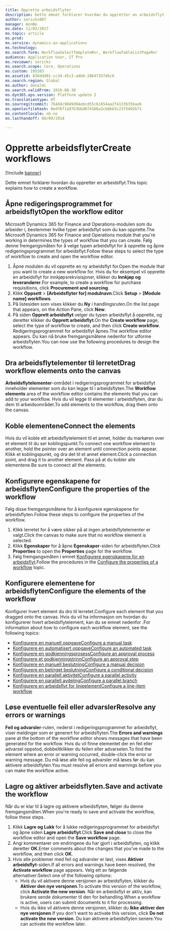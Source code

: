 ```yaml
---
title: Opprette arbeidsflyter
description: Dette emnet forklarer hvordan du oppretter en arbeidsflyt.
author: sericks007
manager: AnnBe
ms.date: 11/03/2017
ms.topic: article
ms.prod: 
ms.service: dynamics-ax-applications
ms.technology: 
ms.search.form: WorkflowSelectTemplateRnr, WorkflowTableListPageRnr
audience: Application User, IT Pro
ms.reviewer: sericks
ms.search.scope: Core, Operations
ms.custom: 195583
ms.assetid: 836ddd01-cc34-45c3-a4b0-20647357dbc6
ms.search.region: Global
ms.author: donaldc
ms.search.validFrom: 2016-08-30
ms.dyn365.ops.version: Platform update 2
ms.translationtype: HT
ms.sourcegitcommit: 764d4c9049d94ebcd55c61654aa2f4133b35bae6
ms.openlocfilehash: 0edf6f1a97b3bbd074168a3cb8bb5c2375492b71
ms.contentlocale: nb-no
ms.lasthandoff: 08/09/2018

---
```


# <a name="create-workflows"></a><span data-ttu-id="5218c-103">Opprette arbeidsflyter</span><span class="sxs-lookup"><span data-stu-id="5218c-103">Create workflows</span></span>

[!include [banner](../includes/banner.md)]

<span data-ttu-id="5218c-104">Dette emnet forklarer hvordan du oppretter en arbeidsflyt.</span><span class="sxs-lookup"><span data-stu-id="5218c-104">This topic explains how to create a workflow.</span></span>

<a name="open-the-workflow-editor"></a><span data-ttu-id="5218c-105">Åpne redigeringsprogrammet for arbeidsflyt</span><span class="sxs-lookup"><span data-stu-id="5218c-105">Open the workflow editor</span></span>
------------------------

<span data-ttu-id="5218c-106">Microsoft Dynamics 365 for Finance and Operations-modulen som du arbeider i, bestemmer hvilke typer arbeidsflyt som du kan opprette.</span><span class="sxs-lookup"><span data-stu-id="5218c-106">The Microsoft Dynamics 365 for Finance and Operations module that you're working in determines the types of workflow that you can create.</span></span> <span data-ttu-id="5218c-107">Følg denne fremgangsmåten for å velge typen arbeidsflyt for å opprette og åpne redigeringsprogrammet for arbeidsflyt.</span><span class="sxs-lookup"><span data-stu-id="5218c-107">Follow these steps to select the type of workflow to create and open the workflow editor.</span></span>

1.  <span data-ttu-id="5218c-108">Åpne modulen du vil opprette en ny arbeidsflyt for.</span><span class="sxs-lookup"><span data-stu-id="5218c-108">Open the module that you want to create a new workflow for.</span></span> <span data-ttu-id="5218c-109">Hvis du for eksempel vil opprette en arbeidsflyt for innkjøpsrekvisisjoner, klikker du **Innkjøp og leverandører**.</span><span class="sxs-lookup"><span data-stu-id="5218c-109">For example, to create a workflow for purchase requisitions, click **Procurement and sourcing**.</span></span>
2.  <span data-ttu-id="5218c-110">Klikk **Oppsett** &gt; **\[Arbeidsflyter for\] modulnavn**.</span><span class="sxs-lookup"><span data-stu-id="5218c-110">Click **Setup** &gt; **\[Module name\] workflows**.</span></span>
3.  <span data-ttu-id="5218c-111">På listesiden som vises klikker du **Ny** i handlingsruten.</span><span class="sxs-lookup"><span data-stu-id="5218c-111">On the list page that appears, on the Action Pane, click **New**.</span></span>
4.  <span data-ttu-id="5218c-112">På siden **Opprett arbeidsflyt** velger du typen arbeidsflyt å opprette, og deretter klikker du **Opprett arbeidsflyt**.</span><span class="sxs-lookup"><span data-stu-id="5218c-112">On the **Create workflow** page, select the type of workflow to create, and then click **Create workflow**.</span></span> <span data-ttu-id="5218c-113">Redigeringsprogrammet for arbeidsflyt åpnes.</span><span class="sxs-lookup"><span data-stu-id="5218c-113">The workflow editor appears.</span></span> <span data-ttu-id="5218c-114">Du kan nå bruke fremgangsmåtene nedenfor for utforme arbeidsflyten.</span><span class="sxs-lookup"><span data-stu-id="5218c-114">You can now use the following procedures to design the workflow.</span></span>

## <a name="drag-workflow-elements-onto-the-canvas"></a><span data-ttu-id="5218c-115">Dra arbeidsflytelementer til lerretet</span><span class="sxs-lookup"><span data-stu-id="5218c-115">Drag workflow elements onto the canvas</span></span>
<span data-ttu-id="5218c-116">**Arbeidsflytelementer**-området i redigeringsprogrammet for arbeidsflyt inneholder elementer som du kan legge til i arbeidsflyten.</span><span class="sxs-lookup"><span data-stu-id="5218c-116">The **Workflow elements** area of the workflow editor contains the elements that you can add to your workflow.</span></span> <span data-ttu-id="5218c-117">Hvis du vil legge til elementer i arbeidsflyten, drar du dem til arbeidsområdet.</span><span class="sxs-lookup"><span data-stu-id="5218c-117">To add elements to the workflow, drag them onto the canvas.</span></span>

## <a name="connect-the-elements"></a><span data-ttu-id="5218c-118">Koble elementene</span><span class="sxs-lookup"><span data-stu-id="5218c-118">Connect the elements</span></span>
<span data-ttu-id="5218c-119">Hvis du vil koble ett arbeidsflytelement til et annet, holder du markøren over et element til du ser koblingspunkt.</span><span class="sxs-lookup"><span data-stu-id="5218c-119">To connect one workflow element to another, hold the pointer over an element until connection points appear.</span></span> <span data-ttu-id="5218c-120">Klikk et koblingspunkt, og dra det til et annet element.</span><span class="sxs-lookup"><span data-stu-id="5218c-120">Click a connection point, and drag it to another element.</span></span> <span data-ttu-id="5218c-121">Pass på at du kobler alle elementene.</span><span class="sxs-lookup"><span data-stu-id="5218c-121">Be sure to connect all the elements.</span></span>

## <a name="configure-the-properties-of-the-workflow"></a><span data-ttu-id="5218c-122">Konfigurere egenskapene for arbeidsflyten</span><span class="sxs-lookup"><span data-stu-id="5218c-122">Configure the properties of the workflow</span></span>
<span data-ttu-id="5218c-123">Følg disse fremgangsmåtene for å konfigurere egenskapene for arbeidsflyten.</span><span class="sxs-lookup"><span data-stu-id="5218c-123">Follow these steps to configure the properties of the workflow.</span></span>

1.  <span data-ttu-id="5218c-124">Klikk lerretet for å være sikker på at ingen arbeidsflytelementer er valgt.</span><span class="sxs-lookup"><span data-stu-id="5218c-124">Click the canvas to make sure that no workflow element is selected.</span></span>
2.  <span data-ttu-id="5218c-125">Klikk **Egenskaper** for å åpne **Egenskaper**-siden for arbeidsflyten.</span><span class="sxs-lookup"><span data-stu-id="5218c-125">Click **Properties** to open the **Properties** page for the workflow.</span></span>
3.  <span data-ttu-id="5218c-126">Følg fremgangsmåten i emnet [Konfigurere egenskapene for en arbeidsflyt](configure-workflow-properties.md).</span><span class="sxs-lookup"><span data-stu-id="5218c-126">Follow the procedures in the [Configure the properties of a workflow](configure-workflow-properties.md) topic.</span></span>

## <a name="configure-the-elements-of-the-workflow"></a><span data-ttu-id="5218c-127">Konfigurere elementene for arbeidsflyten</span><span class="sxs-lookup"><span data-stu-id="5218c-127">Configure the elements of the workflow</span></span>
<span data-ttu-id="5218c-128">Konfigurer hvert element du dro til lerretet.</span><span class="sxs-lookup"><span data-stu-id="5218c-128">Configure each element that you dragged onto the canvas.</span></span> <span data-ttu-id="5218c-129">Hvis du vil ha informasjon om hvordan du konfigurerer hvert arbeidsflytelement, kan du se emnet nedenfor .</span><span class="sxs-lookup"><span data-stu-id="5218c-129">For information about how to configure each workflow element, see the following topics:</span></span>

-   [<span data-ttu-id="5218c-130">Konfigurere en manuell oppgave</span><span class="sxs-lookup"><span data-stu-id="5218c-130">Configure a manual task</span></span>](configure-manual-task-workflow.md)
-   [<span data-ttu-id="5218c-131">Konfigurere en automatisert oppgave</span><span class="sxs-lookup"><span data-stu-id="5218c-131">Configure an automated task</span></span>](configure-automated-task-workflow.md)
-   [<span data-ttu-id="5218c-132">Konfigurere en godkjenningsprosess</span><span class="sxs-lookup"><span data-stu-id="5218c-132">Configure an approval process</span></span>](configure-approval-process-workflow.md)
-   [<span data-ttu-id="5218c-133">Konfigurere et godkjenningstrinn</span><span class="sxs-lookup"><span data-stu-id="5218c-133">Configure an approval step</span></span>](configure-approval-step-workflow.md)
-   [<span data-ttu-id="5218c-134">Konfigurere en manuell beslutning</span><span class="sxs-lookup"><span data-stu-id="5218c-134">Configure a manual decision</span></span>](configure-manual-decision-workflow.md)
-   [<span data-ttu-id="5218c-135">Konfigurere en betinget beslutning</span><span class="sxs-lookup"><span data-stu-id="5218c-135">Configure a conditional decision</span></span>](configure-conditional-decision-workflow.md)
-   [<span data-ttu-id="5218c-136">Konfigurere en parallell aktivitet</span><span class="sxs-lookup"><span data-stu-id="5218c-136">Configure a parallel activity</span></span>](configure-parallel-activity-workflow.md)
-   [<span data-ttu-id="5218c-137">Konfigurere en parallell avdeling</span><span class="sxs-lookup"><span data-stu-id="5218c-137">Configure a parallel branch</span></span>](configure-parallel-branch-workflow.md)
-   [<span data-ttu-id="5218c-138">Konfigurere en arbeidsflyt for linjeelement</span><span class="sxs-lookup"><span data-stu-id="5218c-138">Configure a line-item workflow</span></span>](configure-line-item-workflow.md)

## <a name="resolve-any-errors-or-warnings"></a><span data-ttu-id="5218c-139">Løse eventuelle feil eller advarsler</span><span class="sxs-lookup"><span data-stu-id="5218c-139">Resolve any errors or warnings</span></span>
<span data-ttu-id="5218c-140">**Feil og advarsler**-ruten, nederst i redigeringsprogrammet for arbeidsflyt, viser meldinger som er generert for arbeidsflyten.</span><span class="sxs-lookup"><span data-stu-id="5218c-140">The **Errors and warnings** pane at the bottom of the workflow editor shows messages that have been generated for the workflow.</span></span> <span data-ttu-id="5218c-141">Hvis du vil finne elementet der en feil eller advarsel oppstod, dobbeltklikker du feilen eller advarselen.</span><span class="sxs-lookup"><span data-stu-id="5218c-141">To find the element where an error or warning occurred, double-click the error or warning message.</span></span> <span data-ttu-id="5218c-142">Du må løse alle feil og advarsler må løses før du kan aktivere arbeidsflyten.</span><span class="sxs-lookup"><span data-stu-id="5218c-142">You must resolve all errors and warnings before you can make the workflow active.</span></span>

## <a name="save-and-activate-the-workflow"></a><span data-ttu-id="5218c-143">Lagre og aktiver arbeidsflyten.</span><span class="sxs-lookup"><span data-stu-id="5218c-143">Save and activate the workflow</span></span>
<span data-ttu-id="5218c-144">Når du er klar til å lagre og aktivere arbeidsflyten, følger du denne fremgangsmåten.</span><span class="sxs-lookup"><span data-stu-id="5218c-144">When you're ready to save and activate the workflow, follow these steps.</span></span>

1.  <span data-ttu-id="5218c-145">Klikk **Lagre og Lukk** for å lukke redigeringsprogrammet for arbeidsflyt og åpne siden **Lagre arbeidsflyt**.</span><span class="sxs-lookup"><span data-stu-id="5218c-145">Click **Save and close** to close the workflow editor and open the **Save workflow** page.</span></span>
2.  <span data-ttu-id="5218c-146">Angi kommentarer om endringene du har gjort i arbeidsflyten, og klikk deretter **OK**.</span><span class="sxs-lookup"><span data-stu-id="5218c-146">Enter comments about the changes that you've made to the workflow, and then click **OK**.</span></span>
3.  <span data-ttu-id="5218c-147">Hvis alle problemer med feil og advarsler er løst, vises **Aktiver arbeidsflyt**-siden.</span><span class="sxs-lookup"><span data-stu-id="5218c-147">If all errors and warnings have been resolved, the **Activate workflow** page appears.</span></span> <span data-ttu-id="5218c-148">Velg ett av følgende alternativer:</span><span class="sxs-lookup"><span data-stu-id="5218c-148">Select one of the following options:</span></span>
    -   <span data-ttu-id="5218c-149">Hvis du vil aktivere denne versjonen av arbeidsflyten, klikker du **Aktiver den nye versjonen**.</span><span class="sxs-lookup"><span data-stu-id="5218c-149">To activate this version of the workflow, click **Activate the new version**.</span></span> <span data-ttu-id="5218c-150">Når en arbeidsflyt er aktiv, kan brukere sende dokumenter til den for behandling.</span><span class="sxs-lookup"><span data-stu-id="5218c-150">When a workflow is active, users can submit documents to it for processing.</span></span>
    -   <span data-ttu-id="5218c-151">Hvis du ikke vil aktivere denne versjonen, klikker du **Ikke aktiver den nye versjonen**.</span><span class="sxs-lookup"><span data-stu-id="5218c-151">If you don't want to activate this version, click **Do not activate the new version**.</span></span> <span data-ttu-id="5218c-152">Du kan aktivere arbeidsflyten senere.</span><span class="sxs-lookup"><span data-stu-id="5218c-152">You can activate the workflow later.</span></span>






